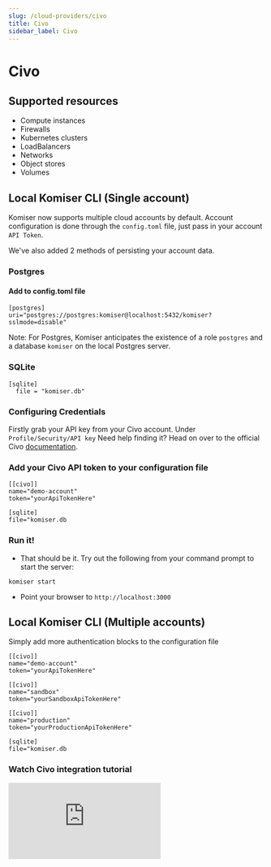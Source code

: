```yaml
---
slug: /cloud-providers/civo
title: Civo
sidebar_label: Civo
---
```


# Civo

## Supported resources
- Compute instances
- Firewalls
- Kubernetes clusters
- LoadBalancers
- Networks
- Object stores
- Volumes

## Local Komiser CLI (Single account)

Komiser now supports multiple cloud accounts by default. Account configuration is done through the `config.toml` file, just pass in your account `API Token`.

We've also added 2 methods of persisting your account data.
### Postgres
#### Add to config.toml file
```
[postgres]
uri="postgres://postgres:komiser@localhost:5432/komiser?sslmode=disable"
```
Note: For Postgres, Komiser anticipates the existence of a role `postgres` and a database `komiser` on the local Postgres server.

### SQLite

```
[sqlite]
  file = "komiser.db"
```

### Configuring Credentials

Firstly grab your API key from your Civo account.
Under `Profile/Security/API key`
Need help finding it? Head on over to the official Civo [documentation](https://www.civo.com/docs/account/api-keys).

### Add your Civo API token to your configuration file

```
[[civo]]
name="demo-account"
token="yourApiTokenHere"

[sqlite]
file="komiser.db
```
                                        

### Run it!
* That should be it. Try out the following from your command prompt to start the server:

```
komiser start 
```

* Point your browser to `http://localhost:3000`

## Local Komiser CLI (Multiple accounts)
Simply add more authentication blocks to the configuration file

```
[[civo]]
name="demo-account"
token="yourApiTokenHere"

[[civo]]
name="sandbox"
token="yourSandboxApiTokenHere"

[[civo]]
name="production"
token="yourProductionApiTokenHere"

[sqlite]
file="komiser.db
```

### Watch Civo integration tutorial
<div style={{
    position: 'relative',
    paddingBottom: '56.25%',
    paddingTop:'30px',
    height:0,
    overflow:'hidden',
  }}>
  <iframe
    src='https://www.youtube.com/embed/NBbEpoW-kVs'
    allowFullScreen
    webkitallowfullscreen="true"
    frameBorder="0"
    style={{
      position: 'absolute',
      top:0,
      left:0,
      width:'100%',
      height:'100%',
    }}
  >
  </iframe>
</div>